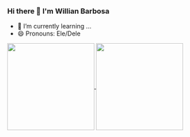 ### Hi there 👋 I'm Willian Barbosa

- 🌱 I’m currently learning ...
- 😄 Pronouns: Ele/Dele

<a href="https://github.com/WillBarbo">
  <img height=200 align="center" src="https://github-readme-stats.vercel.app/api?username=WillBarbo&&card_width=200show_icons=true&theme=radical" />
</a>
<a href="https://github.com/WillBarbo">
  <img height=200 align="center" src="https://github-readme-stats.vercel.app/api/top-langs?username=WillBarbo&layout=compact&langs_count=8&card_width=200&theme=radical" />
</a>
